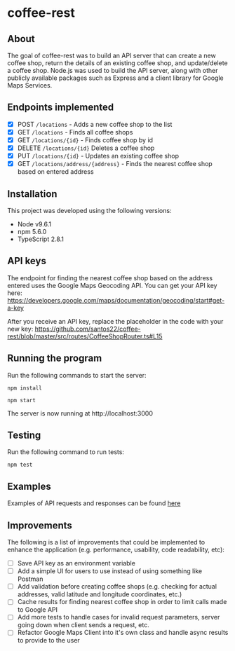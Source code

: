 # coffee-rest

## About
The goal of coffee-rest was to build an API server that can create a new coffee shop, return the details of an existing coffee shop, and update/delete a coffee shop. Node.js was used to build the API server, along with other publicly available packages such as Express and a client library for Google Maps Services.

## Endpoints implemented
- [x] POST `/locations` - Adds a new coffee shop to the list
- [x] GET `/locations` - Finds all coffee shops
- [x] GET `/locations/{id}` - Finds coffee shop by id
- [x] DELETE `/locations/{id}` Deletes a coffee shop
- [x] PUT `/locations/{id}` - Updates an existing coffee shop
- [x] GET `/locations/address/{address}` - Finds the nearest coffee shop based on entered address

## Installation
This project was developed using the following versions:
* Node v9.6.1
* npm 5.6.0
* TypeScript 2.8.1

## API keys
The endpoint for finding the nearest coffee shop based on the address entered uses the Google Maps Geocoding API. You can get your API key here: https://developers.google.com/maps/documentation/geocoding/start#get-a-key 

After you receive an API key, replace the placeholder in the code with your new key: https://github.com/santos22/coffee-rest/blob/master/src/routes/CoffeeShopRouter.ts#L15

## Running the program
Run the following commands to start the server:

```
npm install

npm start
```

The server is now running at http://localhost:3000

## Testing
Run the following command to run tests:
```
npm test
```

## Examples
Examples of API requests and responses can be found [here](https://github.com/santos22/coffee-rest/wiki/coffee-rest)

## Improvements
The following is a list of improvements that could be implemented to enhance the application (e.g. performance, usability, code readability, etc):
- [ ] Save API key as an environment variable
- [ ] Add a simple UI for users to use instead of using something like Postman
- [ ] Add validation before creating coffee shops (e.g. checking for actual addresses, valid latitude and longitude coordinates, etc.)
- [ ] Cache results for finding nearest coffee shop in order to limit calls made to Google API
- [ ] Add more tests to handle cases for invalid request parameters, server going down when client sends a request, etc.
- [ ] Refactor Google Maps Client into it's own class and handle async results to provide to the user

